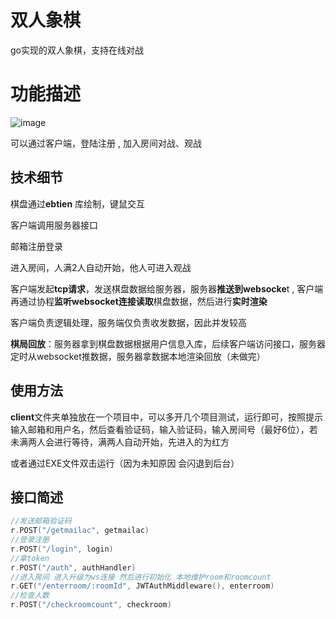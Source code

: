 # 双人象棋
go实现的双人象棋，支持在线对战

# 功能描述
![image](https://img.shields.io/badge/testes-66.7%25-green)

可以通过客户端，登陆注册 , 加入房间对战、观战

## 技术细节

棋盘通过**ebtien** 库绘制，键鼠交互

客户端调用服务器接口

邮箱注册登录

进入房间，人满2人自动开始，他人可进入观战

客户端发起**tcp请求**，发送棋盘数据给服务器，服务器**推送到websocke**t , 客户端再通过协程**监听websocket连接读取**棋盘数据，然后进行**实时渲染**

客户端负责逻辑处理，服务端仅负责收发数据，因此并发较高

**棋局回放**：服务器拿到棋盘数据根据用户信息入库，后续客户端访问接口，服务器定时从websocket推数据，服务器拿数据本地渲染回放（未做完）

## 使用方法

**client**文件夹单独放在一个项目中，可以多开几个项目测试，运行即可，按照提示输入邮箱和用户名，然后查看验证码，输入验证码，输入房间号（最好6位），若未满两人会进行等待，满两人自动开始，先进入的为红方

或者通过EXE文件双击运行（因为未知原因 会闪退到后台）

## 接口简述

```go
//发送邮箱验证码
r.POST("/getmailac", getmailac)
//登录注册
r.POST("/login", login)
//拿token
r.POST("/auth", authHandler)
//进入房间 进入升级为ws连接 然后进行初始化 本地维护room和roomcount
r.GET("/enterroom/:roomId", JWTAuthMiddleware(), enterroom)
//检查人数
r.POST("/checkroomcount", checkroom)
```

